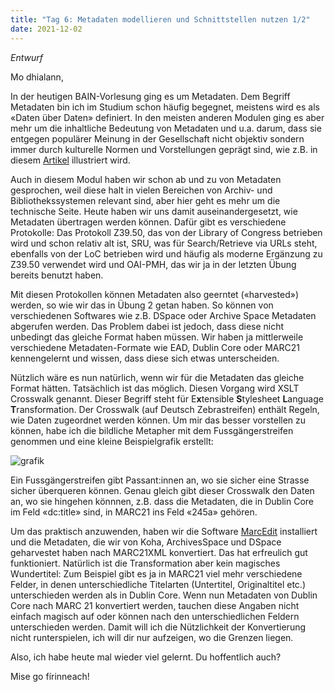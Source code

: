 ```yaml
---
title: "Tag 6: Metadaten modellieren und Schnittstellen nutzen 1/2"
date: 2021-12-02
---
```


*Entwurf*

Mo dhialann,

In der heutigen BAIN-Vorlesung ging es um Metadaten. Dem Begriff Metadaten bin ich im Studium schon häufig begegnet, meistens wird es als «Daten über Daten» definiert. In den meisten anderen Modulen ging es aber mehr um die inhaltliche Bedeutung von Metadaten und u.a. darum, dass sie entgegen populärer Meinung in der Gesellschaft nicht objektiv sondern immer durch kulturelle Normen und Vorstellungen geprägt sind, wie z.B. in diesem [Artikel](https://ebookcentral-proquest-com.ezproxy.fhgr.ch/lib/fh-ostschweiz/reader.action?docID=4644424&ppg=47) illustriert wird.

Auch in diesem Modul haben wir schon ab und zu von Metadaten gesprochen, weil diese halt in vielen Bereichen von Archiv- und Bibliothekssystemen relevant sind, aber hier geht es mehr um die technische Seite. Heute haben wir uns damit auseinandergesetzt, wie Metadaten übertragen werden können. Dafür gibt es verschiedene Protokolle: Das Protokoll Z39.50, das von der Library of Congress betrieben wird und schon relativ alt ist, SRU, was für Search/Retrieve via URLs steht, ebenfalls von der LoC betrieben wird und häufig als moderne Ergänzung zu Z39.50 verwendet wird und OAI-PMH, das wir ja in der letzten Übung bereits benutzt haben.

Mit diesen Protokollen können Metadaten also geerntet («harvested») werden, so wie wir das in Übung 2 getan haben. So können von verschiedenen Softwares wie z.B. DSpace oder Archive Space Metadaten abgerufen werden. Das Problem dabei ist jedoch, dass diese nicht unbedingt das gleiche Format haben müssen. Wir haben ja mittlerweile verschiedene Metadaten-Formate wie EAD, Dublin Core oder MARC21 kennengelernt und wissen, dass diese sich etwas unterscheiden. 

Nützlich wäre es nun natürlich, wenn wir für die Metadaten das gleiche Format hätten. Tatsächlich ist das möglich. Diesen Vorgang wird XSLT Crosswalk genannt. Dieser Begriff steht für E**x**tensible **S**tylesheet **L**anguage **T**ransformation. Der Crosswalk (auf Deutsch Zebrastreifen) enthält Regeln, wie Daten zugeordnet werden können. Um mir das besser vorstellen zu können, habe ich die bildliche Metapher mit dem Fussgängerstreifen genommen und eine kleine Beispielgrafik erstellt:

![grafik](https://user-images.githubusercontent.com/90834649/151677106-0ee48b43-6ac4-420d-a38d-f6c562e98a34.png)

Ein Fussgängerstreifen gibt Passant:innen an, wo sie sicher eine Strasse sicher überqueren können. Genau gleich gibt dieser Crosswalk den Daten an, wo sie hingehen könnnen, z.B. dass die Metadaten, die in Dublin Core im Feld «dc:title» sind, in MARC21 ins Feld «245a» gehören.

Um das praktisch anzuwenden, haben wir die Software [MarcEdit](https://marcedit.reeset.net/) installiert und die Metadaten, die wir von Koha, ArchivesSpace und DSpace geharvestet haben nach MARC21XML konvertiert. Das hat erfreulich gut funktioniert. Natürlich ist die Transformation aber kein magisches Wundertitel: Zum Beispiel gibt es ja in MARC21 viel mehr verschiedene Felder, in denen unterschiedliche Titelarten (Untertitel, Originaltitel etc.) unterschieden werden als in Dublin Core. Wenn nun Metadaten von Dublin Core nach MARC 21 konvertiert werden, tauchen diese Angaben nicht einfach magisch auf oder können nach den unterschiedlichen Feldern unterschieden werden. Damit will ich die Nützlichkeit der Konvertierung nicht runterspielen, ich will dir nur aufzeigen, wo die Grenzen liegen.

Also, ich habe heute mal wieder viel gelernt. Du hoffentlich auch?

Mise go fírinneach!
